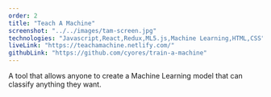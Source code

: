```yaml
---
order: 2
title: "Teach A Machine"
screenshot: "../../images/tam-screen.jpg"
technologies: "Javascript,React,Redux,ML5.js,Machine Learning,HTML,CSS"
liveLink: "https://teachamachine.netlify.com/"
githubLink: "https://github.com/cyores/train-a-machine"
---
```


A tool that allows anyone to create a Machine Learning model that can classify anything they want.
